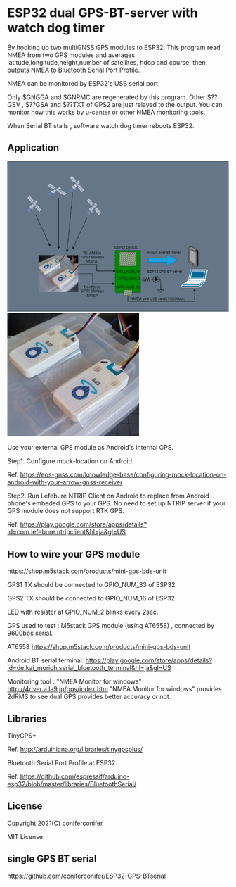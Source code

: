 # ESP32 dual GPS-BT-server with watch dog timer

By hooking up two multiGNSS GPS modules to ESP32, 
This program read NMEA from two GPS modules and averages latitude,longitude,height,number of satellites, hdop and course, then 
outputs NMEA to Bluetooth Serial Port Profile.

NMEA can be monitored by ESP32's USB serial port.

Only \$GNGGA and \$GNRMC are regenerated by this program.
Other \$??GSV , \$??GSA and \$??TXT of GPS2 are just relayed to the output. 
You can monitor how this works by u-center or other NMEA monitoring tools.

When Serial BT stalls , software watch dog timer reboots ESP32.

## Application 

![system](https://github.com/coniferconifer/ESP32-dual-GPS-BTserial/blob/main/block.drawio.png)
![multiGNSS](https://github.com/coniferconifer/ESP32-dual-GPS-BTserial/blob/main/dualgps.jpg)

Use your external GPS module as Android's internal GPS.

Step1. Configure mock-location on Android.

Ref. https://eos-gnss.com/knowledge-base/configuring-mock-location-on-android-with-your-arrow-gnss-receiver

Step2. Run Lefebure NTRIP Client on Android to replace from Android phone's embeded GPS to your GPS.
No need to set up NTRIP server if your GPS module does not support RTK GPS.
 
Ref. https://play.google.com/store/apps/details?id=com.lefebure.ntripclient&hl=ja&gl=US


## How to wire your GPS module
https://shop.m5stack.com/products/mini-gps-bds-unit

GPS1 TX should be connected to GPIO_NUM_33 of ESP32

GPS2 TX should be connected to GPIO_NUM_16 of ESP32

LED with resister at GPIO_NUM_2 blinks every 2sec.

GPS used to test : M5stack GPS module (using AT6558) , connected by 9600bps serial.

AT6558 https://shop.m5stack.com/products/mini-gps-bds-unit

Android BT serial terminal: https://play.google.com/store/apps/details?id=de.kai_morich.serial_bluetooth_terminal&hl=ja&gl=US

Monitoring tool : "NMEA Monitor for windows" http://4river.a.la9.jp/gps/index.htm
"NMEA Monitor for windows" provides 2dRMS to see dual GPS provides better accuracy or not.

## Libraries 
TinyGPS+

Ref. http://arduiniana.org/libraries/tinygpsplus/

Bluetooth Serial Port Profile at ESP32

Ref. https://github.com/espressif/arduino-esp32/blob/master/libraries/BluetoothSerial/
      
## License

Copyright 2021(C) coniferconifer

MIT License

## single GPS BT serial
https://github.com/coniferconifer/ESP32-GPS-BTserial
 